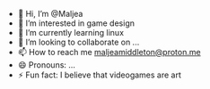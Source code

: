- 👋 Hi, I’m @Maljea
- 👀 I’m interested in game design
- 🌱 I’m currently learning linux
- 💞️ I’m looking to collaborate on ...
- 📫 How to reach me maljeamiddleton@proton.me
- 😄 Pronouns: ...
- ⚡ Fun fact: I believe that videogames are art

<!---
Maljea/Maljea is a ✨ special ✨ repository because its `README.md` (this file) appears on your GitHub profile.
You can click the Preview link to take a look at your changes.
--->
